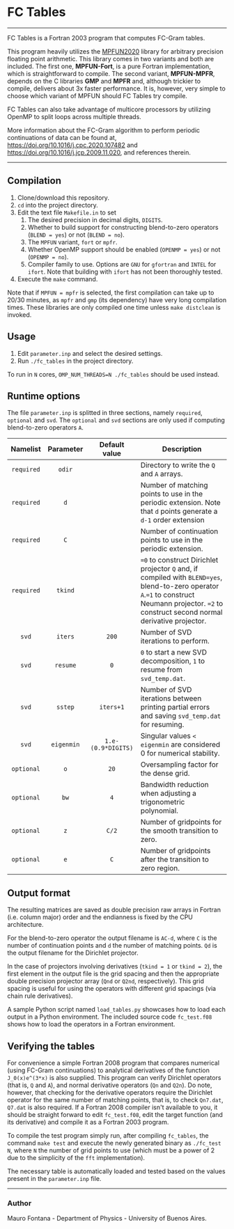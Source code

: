 # FC Tables

----
FC Tables is a Fortran 2003 program that computes FC-Gram tables.

This program heavily utilizes the 
[MPFUN2020](https://www.davidhbailey.com/dhbsoftware/) library for arbitrary 
precision floating point arithmetic. This library comes  in two variants and 
both are included. The first one, **MPFUN-Fort**, is a pure Fortran 
implementation, which is straightforward to compile. The second variant, 
**MPFUN-MPFR**, depends on the C libraries **GMP** and **MPFR** and, although 
trickier to compile, delivers about 3x faster performance. It is, however, 
very simple to choose which variant of MPFUN should FC Tables try compile.

FC Tables can also take advantage of multicore processors by utilizing OpenMP 
to split loops across multiple threads.

More information about the FC-Gram algorithm to perform periodic continuations 
of data can be found at, https://doi.org/10.1016/j.cpc.2020.107482 and 
https://doi.org/10.1016/j.jcp.2009.11.020, and references therein.

----
## Compilation
1. Clone/download this repository.
2. `cd` into the project directory.
3. Edit the text file `Makefile.in` to set 
   1. The desired precision in decimal digits, `DIGITS`.
   2. Whether to build support for constructing blend-to-zero operators 
   (`BLEND = yes`) or not (`BLEND = no`).
   3. The `MPFUN` variant, `fort` or `mpfr`.
   4. Whether OpenMP support should be enabled (`OPENMP = yes`) or 
   not (`OPENMP = no`).
   5. Compiler family to use. Options are `GNU` for `gfortran` and `INTEL`
   for `ifort`. Note that building with `ifort` has not been thoroughly tested.
4. Execute the `make` command.
 
Note that if `MPFUN = mpfr` is selected, the first compilation can take up to 
20/30 minutes, as `mpfr` and `gmp` (its dependency) have very long compilation 
times. These libraries are only compiled one time unless `make distclean` 
is invoked.


## Usage
1. Edit `parameter.inp` and select the desired settings.
2. Run `./fc_tables` in the project directory.

To run in `N` cores, `OMP_NUM_THREADS=N ./fc_tables` should be used instead.


## Runtime options
The file `parameter.inp` is splitted in three sections, namely `required`, 
`optional` and `svd`. The `optional` and `svd` sections are only used if 
computing blend-to-zero operators `A`.
 
| Namelist   |  Parameter |   Default value    |         Description           |
|:----------:|:----------:|:------------------:|-------------------------------|
| `required` |   `odir`   |                    | Directory to write the `Q` and `A` arrays.|
| `required` |    `d`     |                    | Number of matching points to use in the periodic extension. Note that `d` points generate a `d-1` order extension |
| `required` |    `C`     |                    | Number of continuation points to use in the periodic extension.|
| `required` |  `tkind`   |                    | `=0` to construct Dirichlet projector `Q` and, if compiled with `BLEND=yes`, blend-to-zero operator `A`.`=1` to construct Neumann projector. `=2` to construct second normal derivative projector.|
|    `svd`   | `iters`    |         `200`      | Number of SVD iterations to perform. |
|    `svd`   | `resume`   |          `0`       | `0` to start a new SVD decomposition, `1` to resume from `svd_temp.dat`. |
|    `svd`   | `sstep`    |       `iters+1`    | Number of SVD iterations between printing partial errors and saving `svd_temp.dat` for resuming. |
|    `svd`   | `eigenmin` | `1.e-(0.9*DIGITS)` | Singular values `< eigenmin` are considered 0 for numerical stability. |
| `optional` |    `o`     |         `20`       | Oversampling factor for the dense grid. |
| `optional` |    `bw`    |          `4`       | Bandwidth reduction when adjusting a trigonometric polynomial. | 
| `optional` |    `z`     |         `C/2`      | Number of gridpoints for the smooth transition to zero. |
| `optional` |    `e`     |         `C`        | Number of gridpoints after the transition to zero region. |

## Output format
The resulting matrices are saved as double precision raw arrays in Fortran 
(i.e. column major) order and the endianness is fixed by the CPU architecture.

For the blend-to-zero operator the output filename is `AC-d`, where `C` is the 
number of continuation points and `d` the number of matching points. `Qd` is 
the output filename for the Dirichlet projector. 

In the case of projectors involving derivatives (`tkind = 1` or `tkind = 2`), 
the first element in the output file is the grid spacing and then the 
appropriate double precision projector array (`Qnd` or `Q2nd`, respectively). 
This grid spacing is useful for using the operators with different grid
spacings (via chain rule derivatives).

A sample Python script named `load_tables.py` showcases how to load each 
output in a Python environment. The included source code `fc_test.f08` 
shows how to load the operators in a Fortran environment.

## Verifying the tables
For convenience a simple Fortran 2008 program that compares numerical 
(using FC-Gram continuations) to analytical derivatives of the function 
`J_0(x)e^(3*x)` is also supplied. This program can verify Dirichlet operators
(that is, `Q` and `A`), and normal derivative operators (`Qn` and `Q2n`). Do
note, however, that checking for the derivative operators require the Dirichlet
operator for the same number of matching points, that is, to check `Qn7.dat`, 
`Q7.dat` is also required. If a Fortran 2008 compiler isn't available to 
you, it should be straight forward to edit `fc_test.f08`, edit the target 
function (and its derivative) and compile it as a Fortran 2003 program.

To compile the test program simply run, after compiling `fc_tables`, the 
command `make test` and execute the newly generated binary as `./fc_test N`,
where `N` the number of grid points to use (which must be a power of 2 due 
to the simplicity of the `fft` implementation).

The necessary table is automatically loaded and tested based on the values 
present in the `parameter.inp` file.

---
### Author
Mauro Fontana - Department of Physics - University of Buenos Aires.

